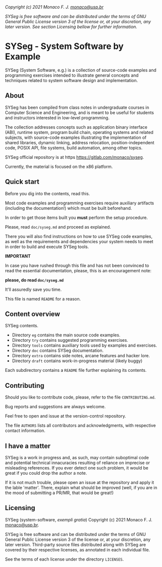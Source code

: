 <!--
   SPDX-FileCopyrightText: 2001 Monaco F. J. <monaco@usp.br>
  
   SPDX-License-Identifier: GPL-3.0-or-later

   This file is part of SYSeg, available at https://gitlab.com/monaco/syseg.
-->

 _Copyright (c) 2021 Monaco F. J. <monaco@usp.br>_ 

 _SYSeg is free software and can be distributed under the terms of GNU General
 Public License version 3 of the license or, at your discretion, any later 
 version. See section Licensing bellow for further information._

 SYSeg - System Software by Example
 ========================================
 SYSeg (System Software, e.g.) is a collection of source-code examples and 
 programming exercises intended to illustrate general concepts and techniques 
 related to system software design and implementation. 

 About
 -------------------------------------------
 
 SYSeg has been compiled from class notes in undergraduate courses in
 Computer Science and Engineering, and is meant to  be useful for students
 and instructors interested in low-level programming.

 The collection addresses concepts such as application binary interface
 (ABI), runtime system, program build chain, operating systems and related
 subjects, with source-code examples illustrating the implementation of
 shared libraries, dynamic linking, address relocation, position-independent
 code, POSIX API, file systems, build automation, among other topics.

 SYSeg official repository is at https https://gitlab.com/monaco/syseg.

 Currently, the material is focused on the x86 platform.


 Quick start
 -----------------------------------------------

 Before you dig into the contents, read this.
 
 Most code examples and programming exercises require auxiliary artifacts 
 (including the documentation!) which must be built beforehand. 

 In order to get those items built you **must** perform the setup procedure.

 Please, read `doc/syseg.md` and proceed as explained.

 There you will also find instructions on how to use SYSeg code examples,
 as well as the requirements and dependencies your system needs to meet
 in order to build and execute SYSeg tools.

 **IMPORTANT**

 In case you have rushed through this file and has not been convinced to read
 the essential documentation, please, this is an encouragement note:

 **please, do read `doc/syseg.md`**

 It'll assuredly save you time.

 This file is named `README` for a reason.

 Content overview
 ------------------------------
 
 SYSeg contents. 

 - Directory `eg`    contains the main source code examples.
 - Directory `try`   contains suggested programming exercises.
 - Directory `tools` contains auxiliary tools used by examples and exercises.
 - Directory `doc`   contains SYSeg documentation.
 - Directory `extra` contains side notes, arcane features and hacker lore.
 - Directory `draft` contains work-in-progress material (likely buggy)

 Each subdirectory contains a `README` file further explaining its contents.
 
 Contributing
 ------------------------------
 
 Should you like to contribute code, please, refer to the file
 `CONTRIBUTING.md`.

 Bug reports and suggestions are always welcome.

 Feel free to open and issue at the version-control repository.

 The file `AUTHORS` lists all contributors and acknowledgments, with
 respective contact information.

 I have a matter
 ------------------------------

 SYSeg is a work in progress and, as such, may contain suboptimal code and
 potential technical innacuracies resulting of reliance on imprecise or misleading
 references. If you ever detect one such problem, it would be great if you could 
 drop the author a note.
 
 If it is not much trouble, please open an issue at the repository and
 apply it the lable 'matter'. There, explain what should be improved
 (well, if you are in the mood of submitting a PR/MR, that would be great!)

 Licensing
 -----------------------------
 
 SYSeg (system-software, _exempli gratia_)
 Copyright (c) 2021 Monaco F. J. <monaco@usp.br>. 

 SYSeg is free software and can be distributed under the terms of GNU General
 Public License version 3 of the license or, at your discretion, any later 
 version. Third-party source files distributed along with SYSeg are  covered 
 by their respective licenses, as annotated in each individual file.

 See the terms of each license under the directory `LICENSES`. 

 
 
